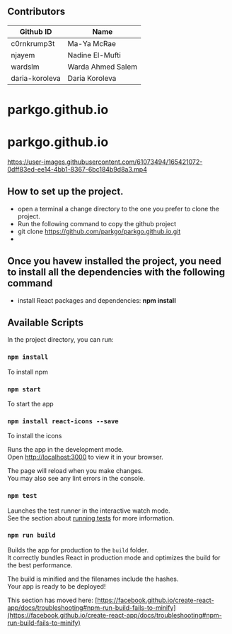 
## Contributors
 **Github ID** |   **Name**     |
|-------------- |--------------- |
|c0rnkrump3t   |Ma-Ya McRae |
|njayem   |Nadine El-Mufti |
|wardslm   |Warda Ahmed Salem |
|daria-koroleva   |Daria Koroleva |

# parkgo.github.io

# parkgo.github.io

https://user-images.githubusercontent.com/61073494/165421072-0dff83ed-ee14-4bb1-8367-6bc184b9d8a3.mp4



## How to set up the project.
* open a terminal a change directory to the one you prefer to clone the project.
* Run the following command to copy the github project
* git clone https://github.com/parkgo/parkgo.github.io.git
* 
## Once you havew installed the project, you need to install all the dependencies with the following command
* install React packages and dependencies: **npm install** 

## Available Scripts

In the project directory, you can run:
### `npm install`
To install npm

### `npm start`
To start the app


### `npm install react-icons --save`
To install the icons 

Runs the app in the development mode.\
Open [http://localhost:3000](http://localhost:3000) to view it in your browser.

The page will reload when you make changes.\
You may also see any lint errors in the console.

### `npm test`

Launches the test runner in the interactive watch mode.\
See the section about [running tests](https://facebook.github.io/create-react-app/docs/running-tests) for more information.

### `npm run build`

Builds the app for production to the `build` folder.\
It correctly bundles React in production mode and optimizes the build for the best performance.

The build is minified and the filenames include the hashes.\
Your app is ready to be deployed!



This section has moved here: [https://facebook.github.io/create-react-app/docs/troubleshooting#npm-run-build-fails-to-minify](https://facebook.github.io/create-react-app/docs/troubleshooting#npm-run-build-fails-to-minify)

